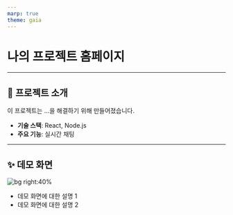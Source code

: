 ```yaml
---
marp: true
theme: gaia
---
```


# 나의 프로젝트 홈페이지

---

## 🚀 프로젝트 소개

이 프로젝트는 ...을 해결하기 위해 만들어졌습니다.

- **기술 스택**: React, Node.js
- **주요 기능**: 실시간 채팅

---

## ✨ 데모 화면

![bg right:40%](https://via.placeholder.com/400)

- 데모 화면에 대한 설명 1
- 데모 화면에 대한 설명 2
